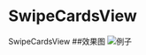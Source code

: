 # SwipeCardsView
SwipeCardsView
##效果图
![例子](http://img.my.csdn.net/uploads/201604/18/1460946409_4235.gif)